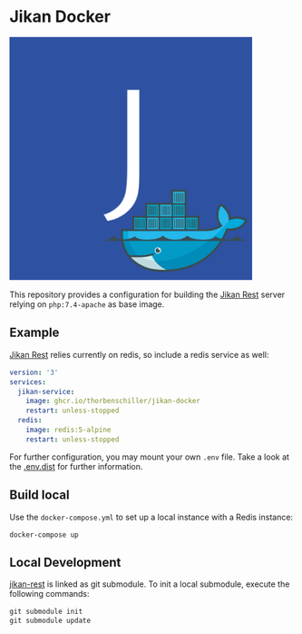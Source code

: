 # Jikan Docker

![Jikan Docker](./docs/logo.png)

This repository provides a configuration for building the
[Jikan Rest](https://github.com/jikan-me/jikan-rest) server relying on
`php:7.4-apache` as base image.

## Example

[Jikan Rest](https://github.com/jikan-me/jikan-rest) relies currently on redis,
so include a redis service as well:

```yaml
version: '3'
services:
  jikan-service:
    image: ghcr.io/thorbenschiller/jikan-docker
    restart: unless-stopped
  redis:
    image: redis:5-alpine
    restart: unless-stopped
```

For further configuration, you may mount your own `.env` file.
Take a look at the [.env.dist](https://github.com/jikan-me/jikan-rest/blob/master/.env.dist) for further information. 

## Build local

Use the `docker-compose.yml` to set up a local instance with a Redis instance:

```shell
docker-compose up
```

## Local Development

[jikan-rest](https://github.com/jikan-me/jikan-rest) is linked as git submodule.
To init a local submodule, execute the following commands:

```shell
git submodule init
git submodule update
```

